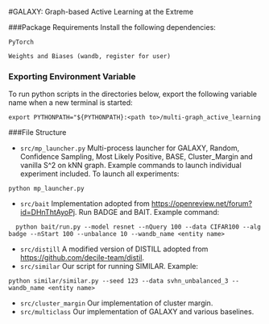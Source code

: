 #GALAXY: Graph-based Active Learning at the Extreme

###Package Requirements
Install the following dependencies:

```PyTorch```

```Weights and Biases (wandb, register for user)```

### Exporting Environment Variable
To run python scripts in the directories below, export the following variable name when a new terminal is started:
```
export PYTHONPATH="${PYTHONPATH}:<path to>/multi-graph_active_learning
```

###File Structure
* `src/mp_launcher.py`  Multi-process launcher for GALAXY, Random, Confidence Sampling, Most Likely Positive, BASE, Cluster_Margin and vanilla S^2 on kNN graph. Example commands to launch individual experiment included. To launch all experiments:
```
python mp_launcher.py
```
* `src/bait`   Implementation adopted from https://openreview.net/forum?id=DHnThtAyoPj. Run BADGE and BAIT. Example command:
```
  python bait/run.py --model resnet --nQuery 100 --data CIFAR100 --alg badge --nStart 100 --unbalance 10 --wandb_name <entity name>
```
* `src/distill` A modified version of DISTILL adopted from https://github.com/decile-team/distil.
* `src/similar` Our script for running SIMILAR. Example:
```
python similar/similar.py --seed 123 --data svhn_unbalanced_3 --wandb_name <entity name>
```
* `src/cluster_margin` Our implementation of cluster margin.
* `src/multiclass` Our implementation of GALAXY and various baselines.
